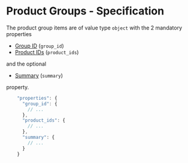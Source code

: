 # Product Groups - Specification

The product group items are of value type `object` with the 2 mandatory properties

* [Group ID](product_group/group_id-spec.en.md) (`group_id`)
* [Product IDs](product_group/product_ids-spec.en.md) (`product_ids`)

and the optional

* [Summary](product_group/summary-spec.en.md) (`summary`)

property.

```javascript
    "properties": {
      "group_id": {
        // ...
      },
      "product_ids": {
        // ...
      },
      "summary": {
        // ...
      }
    }
```
